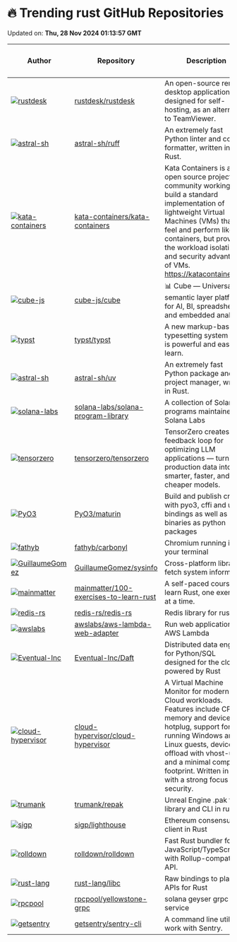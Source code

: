 # 🔥 Trending rust GitHub Repositories

Updated on: **Thu, 28 Nov 2024 01:13:57 GMT**

| Author | Repository | Description | Language | ⭐ Total Stars | 🌟 Stars Today |
|--------|------------|-------------|----------|----------------|----------------|
| [![rustdesk](https://avatars.githubusercontent.com/u/71636191?s=40&v=4)](https://github.com/rustdesk) | [rustdesk/rustdesk](https://github.com/rustdesk/rustdesk) | An open-source remote desktop application designed for self-hosting, as an alternative to TeamViewer. | Rust | 76579 | 73 |
| [![astral-sh](https://avatars.githubusercontent.com/u/1309177?s=40&v=4)](https://github.com/astral-sh) | [astral-sh/ruff](https://github.com/astral-sh/ruff) | An extremely fast Python linter and code formatter, written in Rust. | Rust | 33169 | 48 |
| [![kata-containers](https://avatars.githubusercontent.com/u/112762?s=40&v=4)](https://github.com/kata-containers) | [kata-containers/kata-containers](https://github.com/kata-containers/kata-containers) | Kata Containers is an open source project and community working to build a standard implementation of lightweight Virtual Machines (VMs) that feel and perform like containers, but provide the workload isolation and security advantages of VMs. https://katacontainers.io/ | Rust | 5606 | 6 |
| [![cube-js](https://avatars.githubusercontent.com/u/323320?s=40&v=4)](https://github.com/cube-js) | [cube-js/cube](https://github.com/cube-js/cube) | 📊 Cube — Universal semantic layer platform for AI, BI, spreadsheets, and embedded analytics | Rust | 18006 | 19 |
| [![typst](https://avatars.githubusercontent.com/u/17899797?s=40&v=4)](https://github.com/typst) | [typst/typst](https://github.com/typst/typst) | A new markup-based typesetting system that is powerful and easy to learn. | Rust | 35529 | 85 |
| [![astral-sh](https://avatars.githubusercontent.com/u/1309177?s=40&v=4)](https://github.com/astral-sh) | [astral-sh/uv](https://github.com/astral-sh/uv) | An extremely fast Python package and project manager, written in Rust. | Rust | 27820 | 151 |
| [![solana-labs](https://avatars.githubusercontent.com/in/29110?s=40&v=4)](https://github.com/solana-labs) | [solana-labs/solana-program-library](https://github.com/solana-labs/solana-program-library) | A collection of Solana programs maintained by Solana Labs | Rust | 3612 | 6 |
| [![tensorzero](https://avatars.githubusercontent.com/u/1275491?s=40&v=4)](https://github.com/tensorzero) | [tensorzero/tensorzero](https://github.com/tensorzero/tensorzero) | TensorZero creates a feedback loop for optimizing LLM applications — turning production data into smarter, faster, and cheaper models. | Rust | 793 | 34 |
| [![PyO3](https://avatars.githubusercontent.com/u/1556054?s=40&v=4)](https://github.com/PyO3) | [PyO3/maturin](https://github.com/PyO3/maturin) | Build and publish crates with pyo3, cffi and uniffi bindings as well as rust binaries as python packages | Rust | 3981 | 9 |
| [![fathyb](https://avatars.githubusercontent.com/u/5746414?s=40&v=4)](https://github.com/fathyb) | [fathyb/carbonyl](https://github.com/fathyb/carbonyl) | Chromium running inside your terminal | Rust | 14718 | 18 |
| [![GuillaumeGomez](https://avatars.githubusercontent.com/u/3050060?s=40&v=4)](https://github.com/GuillaumeGomez) | [GuillaumeGomez/sysinfo](https://github.com/GuillaumeGomez/sysinfo) | Cross-platform library to fetch system information | Rust | 2145 | 18 |
| [![mainmatter](https://avatars.githubusercontent.com/u/20745048?s=40&v=4)](https://github.com/mainmatter) | [mainmatter/100-exercises-to-learn-rust](https://github.com/mainmatter/100-exercises-to-learn-rust) | A self-paced course to learn Rust, one exercise at a time. | Rust | 6246 | 9 |
| [![redis-rs](https://avatars.githubusercontent.com/u/7396?s=40&v=4)](https://github.com/redis-rs) | [redis-rs/redis-rs](https://github.com/redis-rs/redis-rs) | Redis library for rust | Rust | 3659 | 8 |
| [![awslabs](https://avatars.githubusercontent.com/u/12918?s=40&v=4)](https://github.com/awslabs) | [awslabs/aws-lambda-web-adapter](https://github.com/awslabs/aws-lambda-web-adapter) | Run web applications on AWS Lambda | Rust | 1972 | 3 |
| [![Eventual-Inc](https://avatars.githubusercontent.com/u/17691182?s=40&v=4)](https://github.com/Eventual-Inc) | [Eventual-Inc/Daft](https://github.com/Eventual-Inc/Daft) | Distributed data engine for Python/SQL designed for the cloud, powered by Rust | Rust | 2370 | 9 |
| [![cloud-hypervisor](https://avatars.githubusercontent.com/u/588224?s=40&v=4)](https://github.com/cloud-hypervisor) | [cloud-hypervisor/cloud-hypervisor](https://github.com/cloud-hypervisor/cloud-hypervisor) | A Virtual Machine Monitor for modern Cloud workloads. Features include CPU, memory and device hotplug, support for running Windows and Linux guests, device offload with vhost-user and a minimal compact footprint. Written in Rust with a strong focus on security. | Rust | 4107 | 4 |
| [![trumank](https://avatars.githubusercontent.com/u/1144160?s=40&v=4)](https://github.com/trumank) | [trumank/repak](https://github.com/trumank/repak) | Unreal Engine .pak file library and CLI in rust | Rust | 236 | 6 |
| [![sigp](https://avatars.githubusercontent.com/u/6660660?s=40&v=4)](https://github.com/sigp) | [sigp/lighthouse](https://github.com/sigp/lighthouse) | Ethereum consensus client in Rust | Rust | 2952 | 4 |
| [![rolldown](https://avatars.githubusercontent.com/u/49502170?s=40&v=4)](https://github.com/rolldown) | [rolldown/rolldown](https://github.com/rolldown/rolldown) | Fast Rust bundler for JavaScript/TypeScript with Rollup-compatible API. | Rust | 8914 | 17 |
| [![rust-lang](https://avatars.githubusercontent.com/u/3372342?s=40&v=4)](https://github.com/rust-lang) | [rust-lang/libc](https://github.com/rust-lang/libc) | Raw bindings to platform APIs for Rust | Rust | 2109 | 4 |
| [![rpcpool](https://avatars.githubusercontent.com/u/2633065?s=40&v=4)](https://github.com/rpcpool) | [rpcpool/yellowstone-grpc](https://github.com/rpcpool/yellowstone-grpc) | solana geyser grpc service | Rust | 295 | 4 |
| [![getsentry](https://avatars.githubusercontent.com/u/7396?s=40&v=4)](https://github.com/getsentry) | [getsentry/sentry-cli](https://github.com/getsentry/sentry-cli) | A command line utility to work with Sentry. | Rust | 911 | 1 |
